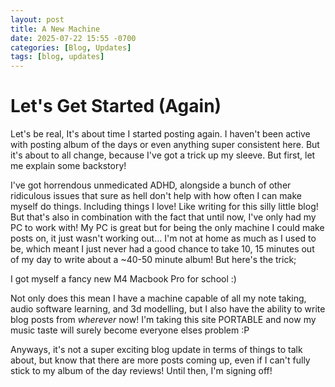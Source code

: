 ```yaml
---
layout: post
title: A New Machine
date: 2025-07-22 15:55 -0700
categories: [Blog, Updates]
tags: [blog, updates]
---
```


# Let's Get Started (Again)

Let's be real, It's about time I started posting again. I haven't been active with posting album of the days or even anything super consistent here. But it's about to all change, because I've got a trick up my sleeve. But first, let me explain some backstory!

I've got horrendous unmedicated ADHD, alongside a bunch of other ridiculous issues that sure as hell don't help with how often I can make myself do things. Including things I love! Like writing for this silly little blog! But that's also in combination with the fact that until now, I've only had my PC to work with! My PC is great but for being the only machine I could make posts on, it just wasn't working out... I'm not at home as much as I used to be, which meant I just never had a good chance to take 10, 15 minutes out of my day to write about a ~40-50 minute album! But here's the trick;

I got myself a fancy new M4 Macbook Pro for school :)

Not only does this mean I have a machine capable of all my note taking, audio software learning, and 3d modelling, but I also have the ability to write blog posts from *wherever* now! I'm taking this site PORTABLE and now my music taste will surely become everyone elses problem :P

Anyways, it's not a super exciting blog update in terms of things to talk about, but know that there are more posts coming up, even if I can't fully stick to my album of the day reviews! Until then, I'm signing off!